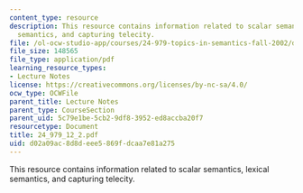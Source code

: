 ```yaml
---
content_type: resource
description: This resource contains information related to scalar semantics, lexical
  semantics, and capturing telecity.
file: /ol-ocw-studio-app/courses/24-979-topics-in-semantics-fall-2002/d02a09ac8d8deee5869fdcaa7e81a275_24_979_12_2.pdf
file_size: 148565
file_type: application/pdf
learning_resource_types:
- Lecture Notes
license: https://creativecommons.org/licenses/by-nc-sa/4.0/
ocw_type: OCWFile
parent_title: Lecture Notes
parent_type: CourseSection
parent_uid: 5c79e1be-5cb2-9df8-3952-ed8accba20f7
resourcetype: Document
title: 24_979_12_2.pdf
uid: d02a09ac-8d8d-eee5-869f-dcaa7e81a275
---
```

This resource contains information related to scalar semantics, lexical semantics, and capturing telecity.